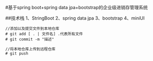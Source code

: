 #基于spring boot+spring data jpa+bootstrap的企业级进销存管理系统

##技术栈
1、StringBoot
2、spring data jpa
3、bootstrap
4、miniUI

~~~shell
//添加以及提交文件到本地仓库
# git add [ . | 文件名] .代表所有文件
# git commit -m "描述"

//将本地仓库上传到远程仓库
# git push
~~~
